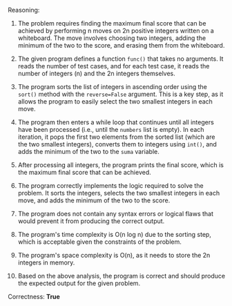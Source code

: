 Reasoning:

1. The problem requires finding the maximum final score that can be achieved by performing n moves on 2n positive integers written on a whiteboard. The move involves choosing two integers, adding the minimum of the two to the score, and erasing them from the whiteboard.

2. The given program defines a function `func()` that takes no arguments. It reads the number of test cases, and for each test case, it reads the number of integers (n) and the 2n integers themselves.

3. The program sorts the list of integers in ascending order using the `sort()` method with the `reverse=False` argument. This is a key step, as it allows the program to easily select the two smallest integers in each move.

4. The program then enters a while loop that continues until all integers have been processed (i.e., until the `numbers` list is empty). In each iteration, it pops the first two elements from the sorted list (which are the two smallest integers), converts them to integers using `int()`, and adds the minimum of the two to the `suma` variable.

5. After processing all integers, the program prints the final score, which is the maximum final score that can be achieved.

6. The program correctly implements the logic required to solve the problem. It sorts the integers, selects the two smallest integers in each move, and adds the minimum of the two to the score.

7. The program does not contain any syntax errors or logical flaws that would prevent it from producing the correct output.

8. The program's time complexity is O(n log n) due to the sorting step, which is acceptable given the constraints of the problem.

9. The program's space complexity is O(n), as it needs to store the 2n integers in memory.

10. Based on the above analysis, the program is correct and should produce the expected output for the given problem.

Correctness: **True**